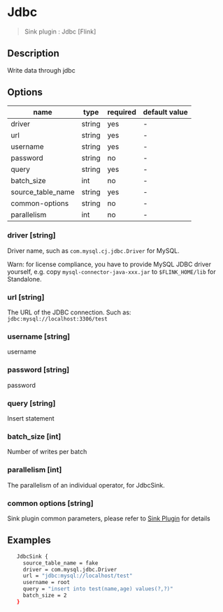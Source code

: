 # Jdbc

> Sink plugin : Jdbc [Flink]

## Description

Write data through jdbc

## Options

| name              | type   | required | default value |
| ----------------- | ------ | -------- | ------------- |
| driver            | string | yes      | -             |
| url               | string | yes      | -             |
| username          | string | yes      | -             |
| password          | string | no       | -             |
| query             | string | yes      | -             |
| batch_size        | int    | no       | -             |
| source_table_name | string | yes      | -             |
| common-options    | string | no       | -             |
| parallelism       | int    | no       | -             |

### driver [string]

Driver name, such as `com.mysql.cj.jdbc.Driver` for MySQL.

Warn: for license compliance, you have to provide MySQL JDBC driver yourself, e.g. copy `mysql-connector-java-xxx.jar` to `$FLINK_HOME/lib` for Standalone.

### url [string]

The URL of the JDBC connection. Such as: `jdbc:mysql://localhost:3306/test`

### username [string]

username

### password [string]

password

### query [string]

Insert statement

### batch_size [int]

Number of writes per batch

### parallelism [int]

The parallelism of an individual operator, for JdbcSink.

### common options [string]

Sink plugin common parameters, please refer to [Sink Plugin](./sink-plugin.md) for details

## Examples

```bash
   JdbcSink {
     source_table_name = fake
     driver = com.mysql.jdbc.Driver
     url = "jdbc:mysql://localhost/test"
     username = root
     query = "insert into test(name,age) values(?,?)"
     batch_size = 2
   }
```

